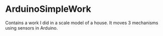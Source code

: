 # ArduinoSimpleWork
Contains a work I did in a scale model of  a house. It moves 3 mechanisms using sensors in Arduino.
